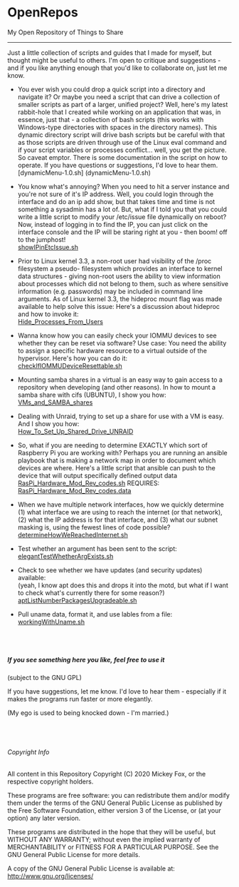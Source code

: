 # OpenRepos
My Open Repository of Things to Share
<hr>
  Just a little collection of scripts and guides that I made for myself, but thought might be useful
  to others. I'm open to critique and suggestions - and if you like anything enough that you'd like 
  to collaborate on, just let me know.<br>
  
- You ever wish you could drop a quick script into a directory and navigate it? Or maybe you need
  a script that can drive a collection of smaller scripts as part of a larger, unified project? 
  Well, here's my latest rabbit-hole that I created while working on an application that was, in 
  essence, just that - a collection of bash scripts (this works with Windows-type directories with
  spaces in the directory names). This dynamic directory script will drive bash scripts but be 
  careful with that as those scripts are driven through use of the Linux eval command and if your
  script variables or processes conflict... well, you get the picture. So caveat emptor. There is 
  some documentation in the script on how to operate. If you have questions or suggestions, I'd love
  to hear them.<br>
  [dynamicMenu-1.0.sh] (dynamicMenu-1.0.sh)
  
- You know what's annoying? When you need to hit a server instance and you're not sure of it's IP 
  address. Well, you could login through the interface and do an ip add show, but that takes time
  and time is not something a sysadmin has a lot of. But, what if I told you that you could write a
  little script to modify your /etc/issue file dynamically on reboot? Now, instead of logging in to
  find the IP, you can just click on the interface console and the IP will be staring right at you - 
  then boom! off to the jumphost!<br>
  [showIPinEtcIssue.sh](showIPinEtcIssue.sh)

- Prior to Linux kernel 3.3, a non-root user had visibility of the /proc filesystem a pseudo-
  filesystem which provides an interface to kernel data structures - giving non-root users the
  ability to view information about processes which did not belong to them, such as where sensitive 
  information (e.g. passwords) may be included in command line arguments. As of Linux kernel 3.3,
  the hideproc mount flag was made available to help solve this issue:
  Here's a discussion about hideproc and how to invoke it:<br>
  [Hide_Processes_From_Users](Hide_Processes_From_Users)

- Wanna know how you can easily check your IOMMU devices to see whether they can be reset via software?
  Use case: You need the ability to assign a specific hardware resource to a virtual outside of the 
  hypervisor. Here's how you can do it:<br>
  [checkIfIOMMUDeviceResettable.sh](checkIfIOMMUDeviceResettable.sh)

- Mounting samba shares in a virtual is an easy way to gain access to a repository when developing
  (and other reasons). In how to mount a samba share with cifs (UBUNTU), I show you how:<br>
  [VMs_and_SAMBA_shares](VMs_and_SAMBA_shares)

- Dealing with Unraid, trying to set up a share for use with a VM is easy. And I show you how:<br>
  [How_To_Set_Up_Shared_Drive_UNRAID](How_To_Set_Up_Shared_Drive_UNRAID)

- So, what if you are needing to determine EXACTLY which sort of Raspberry Pi you are working with?
  Perhaps you are running an ansible playbook that is making a network map in order to document which
  devices are where. Here's a little script that ansible can push to the device that will output 
  specifically defined output data<br>
  [RasPi_Hardware_Mod_Rev_codes.sh](RasPi_Hardware_Mod_Rev_codes.sh)
  REQUIRES:
  [RasPi_Hardware_Mod_Rev_codes.data](RasPi_Hardware_Mod_Rev_codes.data)
  
- When we have multiple network interfaces, how we quickly determine (1) what interface we 
  are using to reach the internet (or that network), (2) what the IP address is for that interface,
  and (3) what our subnet masking is, using the fewest lines of code possible?<br>
  [determineHowWeReachedInternet.sh](determineHowWeReachedInternet.sh)  
  
- Test whether an argument has been sent to the script:<br>
  [elegantTestWhetherArgExists.sh](elegantTestWhetherArgExists.sh)
 
- Check to see whether we have updates (and security updates) available:<br>
  (yeah, I know apt does this and drops it into the motd, but what if I want to check what's 
  currently there for some reason?)<br>
  [aptListNumberPackagesUpgradeable.sh](aptListNumberPackagesUpgradeable.sh)
  
 - Pull uname data, format it, and use lables from a file:<br>
   [workingWithUname.sh](workingWithUname.sh)
   
<br><br>
##### If you see something here you like, feel free to use it
(subject to the GNU GPL)

If you have suggestions, let me know. I'd love to hear them - especially if it makes the programs
run faster or more elegantly.

(My ego is used to being knocked down - I'm married.)
<br><br><br><br>    
###### Copyright Info
All content in this Repository Copyright (C) 2020 Mickey Fox, or the respective copyright holders.

These programs are free software: you can redistribute them and/or modify them under the terms of the GNU General Public License as published by the Free Software Foundation, either version 3 of the License, or (at your option) any later version.

These programs are distributed in the hope that they will be useful, but WITHOUT ANY WARRANTY; without even the implied warranty of MERCHANTABILITY or FITNESS FOR A PARTICULAR PURPOSE. See the GNU General Public License for more details.

A copy of the GNU General Public License is available at: <http://www.gnu.org/licenses/>
